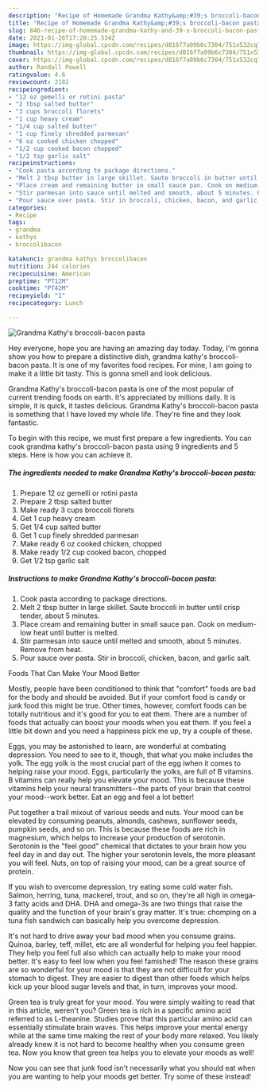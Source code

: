```yaml
---
description: "Recipe of Homemade Grandma Kathy&amp;#39;s broccoli-bacon pasta"
title: "Recipe of Homemade Grandma Kathy&amp;#39;s broccoli-bacon pasta"
slug: 846-recipe-of-homemade-grandma-kathy-and-39-s-broccoli-bacon-pasta
date: 2021-01-26T17:20:25.534Z
image: https://img-global.cpcdn.com/recipes/d816f7a09b6c7304/751x532cq70/grandma-kathys-broccoli-bacon-pasta-recipe-main-photo.jpg
thumbnail: https://img-global.cpcdn.com/recipes/d816f7a09b6c7304/751x532cq70/grandma-kathys-broccoli-bacon-pasta-recipe-main-photo.jpg
cover: https://img-global.cpcdn.com/recipes/d816f7a09b6c7304/751x532cq70/grandma-kathys-broccoli-bacon-pasta-recipe-main-photo.jpg
author: Randall Powell
ratingvalue: 4.6
reviewcount: 2102
recipeingredient:
- "12 oz gemelli or rotini pasta"
- "2 tbsp salted butter"
- "3 cups broccoli florets"
- "1 cup heavy cream"
- "1/4 cup salted butter"
- "1 cup finely shredded parmesan"
- "6 oz cooked chicken chopped"
- "1/2 cup cooked bacon chopped"
- "1/2 tsp garlic salt"
recipeinstructions:
- "Cook pasta according to package directions."
- "Melt 2 tbsp butter in large skillet. Saute broccoli in butter until crisp tender, about 5 minutes."
- "Place cream and remaining butter in small sauce pan. Cook on medium-low heat until butter is melted."
- "Stir parmesan into sauce until melted and smooth, about 5 minutes. Remove from heat."
- "Pour sauce over pasta. Stir in broccoli, chicken, bacon, and garlic salt."
categories:
- Recipe
tags:
- grandma
- kathys
- broccolibacon

katakunci: grandma kathys broccolibacon 
nutrition: 244 calories
recipecuisine: American
preptime: "PT12M"
cooktime: "PT42M"
recipeyield: "1"
recipecategory: Lunch

---
```



![Grandma Kathy&#39;s broccoli-bacon pasta](https://img-global.cpcdn.com/recipes/d816f7a09b6c7304/751x532cq70/grandma-kathys-broccoli-bacon-pasta-recipe-main-photo.jpg)

Hey everyone, hope you are having an amazing day today. Today, I'm gonna show you how to prepare a distinctive dish, grandma kathy&#39;s broccoli-bacon pasta. It is one of my favorites food recipes. For mine, I am going to make it a little bit tasty. This is gonna smell and look delicious.

Grandma Kathy&#39;s broccoli-bacon pasta is one of the most popular of current trending foods on earth. It's appreciated by millions daily. It is simple, it is quick, it tastes delicious. Grandma Kathy&#39;s broccoli-bacon pasta is something that I have loved my whole life. They're fine and they look fantastic.




To begin with this recipe, we must first prepare a few ingredients. You can cook grandma kathy&#39;s broccoli-bacon pasta using 9 ingredients and 5 steps. Here is how you can achieve it.

<!--inarticleads1-->

##### The ingredients needed to make Grandma Kathy&#39;s broccoli-bacon pasta:

1. Prepare 12 oz gemelli or rotini pasta
1. Prepare 2 tbsp salted butter
1. Make ready 3 cups broccoli florets
1. Get 1 cup heavy cream
1. Get 1/4 cup salted butter
1. Get 1 cup finely shredded parmesan
1. Make ready 6 oz cooked chicken, chopped
1. Make ready 1/2 cup cooked bacon, chopped
1. Get 1/2 tsp garlic salt




<!--inarticleads2-->

##### Instructions to make Grandma Kathy&#39;s broccoli-bacon pasta:

1. Cook pasta according to package directions.
1. Melt 2 tbsp butter in large skillet. Saute broccoli in butter until crisp tender, about 5 minutes.
1. Place cream and remaining butter in small sauce pan. Cook on medium-low heat until butter is melted.
1. Stir parmesan into sauce until melted and smooth, about 5 minutes. Remove from heat.
1. Pour sauce over pasta. Stir in broccoli, chicken, bacon, and garlic salt.




Foods That Can Make Your Mood Better


Mostly, people have been conditioned to think that "comfort" foods are bad for the body and should be avoided. But if your comfort food is candy or junk food this might be true. Other times, however, comfort foods can be totally nutritious and it's good for you to eat them. There are a number of foods that actually can boost your moods when you eat them. If you feel a little bit down and you need a happiness pick me up, try a couple of these.

Eggs, you may be astonished to learn, are wonderful at combating depression. You need to see to it, though, that what you make includes the yolk. The egg yolk is the most crucial part of the egg iwhen it comes to helping raise your mood. Eggs, particularly the yolks, are full of B vitamins. B vitamins can really help you elevate your mood. This is because these vitamins help your neural transmitters--the parts of your brain that control your mood--work better. Eat an egg and feel a lot better!

Put together a trail mixout of various seeds and nuts. Your mood can be elevated by consuming peanuts, almonds, cashews, sunflower seeds, pumpkin seeds, and so on. This is because these foods are rich in magnesium, which helps to increase your production of serotonin. Serotonin is the "feel good" chemical that dictates to your brain how you feel day in and day out. The higher your serotonin levels, the more pleasant you will feel. Nuts, on top of raising your mood, can be a great source of protein.

If you wish to overcome depression, try eating some cold water fish. Salmon, herring, tuna, mackerel, trout, and so on, they're all high in omega-3 fatty acids and DHA. DHA and omega-3s are two things that raise the quality and the function of your brain's gray matter. It's true: chomping on a tuna fish sandwich can basically help you overcome depression. 

It's not hard to drive away your bad mood when you consume grains. Quinoa, barley, teff, millet, etc are all wonderful for helping you feel happier. They help you feel full also which can actually help to make your mood better. It's easy to feel low when you feel famished! The reason these grains are so wonderful for your mood is that they are not difficult for your stomach to digest. They are easier to digest than other foods which helps kick up your blood sugar levels and that, in turn, improves your mood.

Green tea is truly great for your mood. You were simply waiting to read that in this article, weren't you? Green tea is rich in a specific amino acid referred to as L-theanine. Studies prove that this particular amino acid can essentially stimulate brain waves. This helps improve your mental energy while at the same time making the rest of your body more relaxed. You likely already knew it is not hard to become healthy when you consume green tea. Now you know that green tea helps you to elevate your moods as well!

Now you can see that junk food isn't necessarily what you should eat when you are wanting to help your moods get better. Try some of these instead!

